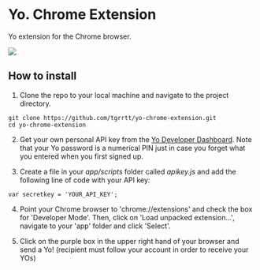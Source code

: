 # Yo. Chrome Extension

Yo extension for the Chrome browser.

![](http://i.imgur.com/hxaxxKQ.jpg)

## How to install

1. Clone the repo to your local machine and navigate to the project directory.

```
git clone https://github.com/tgrrtt/yo-chrome-extension.git
cd yo-chrome-extension
```

2. Get your own personal API key from the [Yo Developer Dashboard](http://dev.justyo.co/). Note that your Yo password is a numerical PIN just in case you forget what you entered when you first signed up.

3. Create a file in your *app/scripts* folder called *apikey.js* and add the following line of code with your API key:

`var secretkey = 'YOUR_API_KEY';`

4. Point your Chrome browser to 'chrome://extensions' and check the box for 'Developer Mode'. Then, click on 'Load unpacked extension...', navigate to your 'app' folder and click 'Select'.

5. Click on the purple box in the upper right hand of your browser and send a Yo! (recipient must follow your account in order to receive your YOs)
